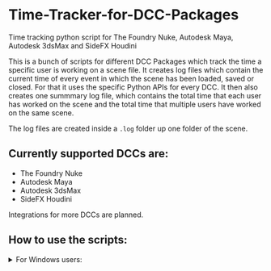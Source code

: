 # Time-Tracker-for-DCC-Packages
Time tracking python script for The Foundry Nuke, Autodesk Maya, Autodesk 3dsMax and SideFX Houdini


This is a bunch of scripts for different DCC Packages which track the time a specific user is working on a scene file. It creates log files which contain the current time of every event in which the scene has been loaded, saved or closed. For that it uses the specific Python APIs for every DCC. It then also creates one summmary log file, which contains the total time that each user has worked on the scene and the total time that multiple users have worked on the same scene.

The log files are created inside a ```.log``` folder up one folder of the scene.

## Currently supported DCCs are:
- The Foundry Nuke
- Autodesk Maya
- Autodesk 3dsMax
- SideFX Houdini

Integrations for more DCCs are planned.

## How to use the scripts:

<details><summary>For Windows users:</summary>
</br>

(Tested with Maya 2023, Nuke 13.1 and 14.0, 3dsMax 2023 and 2024 and Houdini 19.5)

**Replace ```user``` with your username, ```maya-version``` with your Maya version, ```3dsmax-version``` with your 3dsMax version and ```houdini-version``` with your Houdini version.**

- Nuke: Copy the ```menu.py``` and ```nukelog.py``` files in the nuke folder to the path ```C:\Users\user\.nuke\```. If the file ```menu.py``` already existed before, only add the content of the new menu.py to the existing file.

- Maya: Make sure PyMEL is already installed or install it beforehand. Copy the ```userSetup.py``` file inside the maya folder to the path ```C:\Users\user\Documents\maya\scripts\```. If the file already existed, just add the lines.

- 3dsMax: Copy the ```3dsmaxlog.py``` and ```startup.ms``` files inside the 3dsmax folder to the path ```C:\Users\user\AppData\Local\Autodesk\3dsMax\3dsmax-version\ENU\scripts\startup\```. Edit the ```user``` and ```3dsmax-version``` parts in the ```startup.ms``` file to match your username and 3dsMax version (example: 2024 - 64bit). Also, if your 3dsMax language used is not English, replace the ```ENU``` part with your language package.

- Houdini: Copy the ```456.py``` file inside the houdini folder to the path: ```C:\Users\user\Documents\houdini-version\scripts\```. If the ```scripts``` folder does not exist, create it.

</details>
